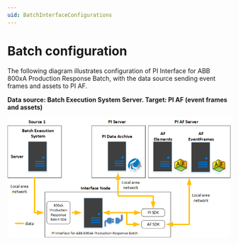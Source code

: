 ```yaml
---
uid: BatchInterfaceConfigurations
---
```


# Batch configuration

The following diagram illustrates configuration of PI Interface for ABB 800xA Production Response Batch, with the data source sending event frames and assets to PI AF.

**Data source: Batch Execution System Server. Target: PI AF (event frames and assets)**

![Data source target](../../images/data-source-target.png)
